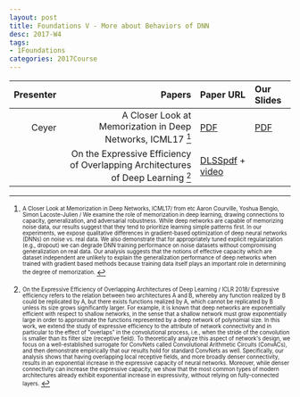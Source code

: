 ```yaml
---
layout: post
title: Foundations V - More about Behaviors of DNN
desc: 2017-W4
tags:
- 1Foundations
categories: 2017Course
---
```



| Presenter | Papers | Paper URL| Our Slides |
| -----: | ---------------------------: | :----- | :----- |
|  Ceyer | A Closer Look at Memorization in Deep Networks, ICML17 [^1] | [PDF](https://arxiv.org/pdf/1706.05394.pdf) | [PDF]({{site.baseurl}}/talks/20170912-Ceyer.pdf) |
|  | On the Expressive Efficiency of Overlapping Architectures of Deep Learning [^2]| [DLSSpdf](https://drive.google.com/file/d/0B6NHiPcsmak1ZzVkci1EdVN2YkU/view?usp=drive_web) + [video](http://videolectures.net/deeplearning2017_sharir_deep_learning/) |



[^1]: <sub><sup>  A Closer Look at Memorization in Deep Networks, ICML17/ from etc Aaron Courville, Yoshua Bengio, Simon Lacoste-Julien / We examine the role of memorization in deep learning, drawing connections to capacity, generalization, and adversarial robustness. While deep networks are capable of memorizing noise data, our results suggest that they tend to prioritize learning simple patterns first. In our experiments, we expose qualitative differences in gradient-based optimization of deep neural networks (DNNs) on noise vs. real data. We also demonstrate that for appropriately tuned explicit regularization (e.g., dropout) we can degrade DNN training performance on noise datasets without compromising generalization on real data. Our analysis suggests that the notions of effective capacity which are dataset independent are unlikely to explain the generalization performance of deep networks when trained with gradient based methods because training data itself plays an important role in determining the degree of memorization. </sup></sub>






[^2]: <sub><sup>  On the Expressive Efficiency of Overlapping Architectures of Deep Learning  / ICLR 2018/ Expressive efficiency refers to the relation between two architectures A and B, whereby any function realized by B could be replicated by A, but there exists functions realized by A, which cannot be replicated by B unless its size grows significantly larger. For example, it is known that deep networks are exponentially efficient with respect to shallow networks, in the sense that a shallow network must grow exponentially large in order to approximate the functions represented by a deep network of polynomial size. In this work, we extend the study of expressive efficiency to the attribute of network connectivity and in particular to the effect of "overlaps" in the convolutional process, i.e., when the stride of the convolution is smaller than its filter size (receptive field). To theoretically analyze this aspect of network's design, we focus on a well-established surrogate for ConvNets called Convolutional Arithmetic Circuits (ConvACs), and then demonstrate empirically that our results hold for standard ConvNets as well. Specifically, our analysis shows that having overlapping local receptive fields, and more broadly denser connectivity, results in an exponential increase in the expressive capacity of neural networks. Moreover, while denser connectivity can increase the expressive capacity, we show that the most common types of modern architectures already exhibit exponential increase in expressivity, without relying on fully-connected layers. </sup></sub>
